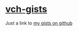 # [vch-gists](https://gist.github.com/VC-H)
Just a link to [my gists on github](https://gist.github.com/VC-H)
